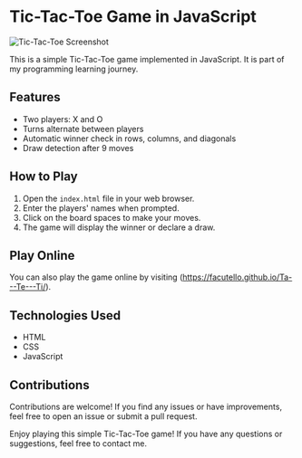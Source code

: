 # Tic-Tac-Toe Game in JavaScript

![Tic-Tac-Toe Screenshot](https://i.postimg.cc/KzWJtgXj/screen.png)

This is a simple Tic-Tac-Toe game implemented in JavaScript. It is part of my programming learning journey.

## Features

- Two players: X and O
- Turns alternate between players
- Automatic winner check in rows, columns, and diagonals
- Draw detection after 9 moves

## How to Play

1. Open the `index.html` file in your web browser.
2. Enter the players' names when prompted.
3. Click on the board spaces to make your moves.
4. The game will display the winner or declare a draw.

## Play Online

You can also play the game online by visiting (https://facutello.github.io/Ta---Te---Ti/).

## Technologies Used

- HTML
- CSS
- JavaScript

## Contributions

Contributions are welcome! If you find any issues or have improvements, feel free to open an issue or submit a pull request.

Enjoy playing this simple Tic-Tac-Toe game! If you have any questions or suggestions, feel free to contact me.
